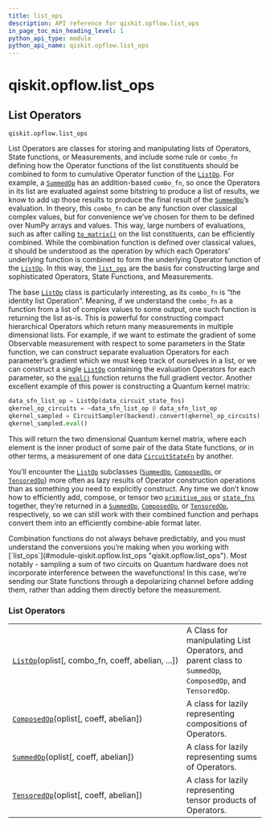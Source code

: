 ```yaml
---
title: list_ops
description: API reference for qiskit.opflow.list_ops
in_page_toc_min_heading_level: 1
python_api_type: module
python_api_name: qiskit.opflow.list_ops
---
```


<span id="qiskit-opflow-list-ops" />

# qiskit.opflow\.list\_ops

## List Operators

<span id="module-qiskit.opflow.list_ops" />

`qiskit.opflow.list_ops`

List Operators are classes for storing and manipulating lists of Operators, State functions, or Measurements, and include some rule or `combo_fn` defining how the Operator functions of the list constituents should be combined to form to cumulative Operator function of the [`ListOp`](qiskit.opflow.list_ops.ListOp "qiskit.opflow.list_ops.ListOp"). For example, a [`SummedOp`](qiskit.opflow.list_ops.SummedOp "qiskit.opflow.list_ops.SummedOp") has an addition-based `combo_fn`, so once the Operators in its list are evaluated against some bitstring to produce a list of results, we know to add up those results to produce the final result of the [`SummedOp`](qiskit.opflow.list_ops.SummedOp "qiskit.opflow.list_ops.SummedOp")’s evaluation. In theory, this `combo_fn` can be any function over classical complex values, but for convenience we’ve chosen for them to be defined over NumPy arrays and values. This way, large numbers of evaluations, such as after calling [`to_matrix()`](qiskit.opflow.list_ops.ListOp#to_matrix "qiskit.opflow.list_ops.ListOp.to_matrix") on the list constituents, can be efficiently combined. While the combination function is defined over classical values, it should be understood as the operation by which each Operators’ underlying function is combined to form the underlying Operator function of the [`ListOp`](qiskit.opflow.list_ops.ListOp "qiskit.opflow.list_ops.ListOp"). In this way, the [`list_ops`](#module-qiskit.opflow.list_ops "qiskit.opflow.list_ops") are the basis for constructing large and sophisticated Operators, State Functions, and Measurements.

The base [`ListOp`](qiskit.opflow.list_ops.ListOp "qiskit.opflow.list_ops.ListOp") class is particularly interesting, as its `combo_fn` is “the identity list Operation”. Meaning, if we understand the `combo_fn` as a function from a list of complex values to some output, one such function is returning the list as-is. This is powerful for constructing compact hierarchical Operators which return many measurements in multiple dimensional lists. For example, if we want to estimate the gradient of some Observable measurement with respect to some parameters in the State function, we can construct separate evaluation Operators for each parameter’s gradient which we must keep track of ourselves in a list, or we can construct a single [`ListOp`](qiskit.opflow.list_ops.ListOp "qiskit.opflow.list_ops.ListOp") containing the evaluation Operators for each parameter, so the [`eval()`](qiskit.opflow.list_ops.ListOp#eval "qiskit.opflow.list_ops.ListOp.eval") function returns the full gradient vector. Another excellent example of this power is constructing a Quantum kernel matrix:

```python
data_sfn_list_op = ListOp(data_circuit_state_fns)
qkernel_op_circuits = ~data_sfn_list_op @ data_sfn_list_op
qkernel_sampled = CircuitSampler(backend).convert(qkernel_op_circuits)
qkernel_sampled.eval()
```

This will return the two dimensional Quantum kernel matrix, where each element is the inner product of some pair of the data State functions, or in other terms, a measurement of one data [`CircuitStateFn`](qiskit.opflow.state_fns.CircuitStateFn "qiskit.opflow.state_fns.CircuitStateFn") by another.

You’ll encounter the [`ListOp`](qiskit.opflow.list_ops.ListOp "qiskit.opflow.list_ops.ListOp") subclasses ([`SummedOp`](qiskit.opflow.list_ops.SummedOp "qiskit.opflow.list_ops.SummedOp"), [`ComposedOp`](qiskit.opflow.list_ops.ComposedOp "qiskit.opflow.list_ops.ComposedOp"), or [`TensoredOp`](qiskit.opflow.list_ops.TensoredOp "qiskit.opflow.list_ops.TensoredOp")) more often as lazy results of Operator construction operations than as something you need to explicitly construct. Any time we don’t know how to efficiently add, compose, or tensor two [`primitive_ops`](qiskit.opflow.primitive_ops#module-qiskit.opflow.primitive_ops "qiskit.opflow.primitive_ops") or [`state_fns`](qiskit.opflow.state_fns#module-qiskit.opflow.state_fns "qiskit.opflow.state_fns") together, they’re returned in a [`SummedOp`](qiskit.opflow.list_ops.SummedOp "qiskit.opflow.list_ops.SummedOp"), [`ComposedOp`](qiskit.opflow.list_ops.ComposedOp "qiskit.opflow.list_ops.ComposedOp"), or [`TensoredOp`](qiskit.opflow.list_ops.TensoredOp "qiskit.opflow.list_ops.TensoredOp"), respectively, so we can still work with their combined function and perhaps convert them into an efficiently combine-able format later.

<Admonition title="Note" type="note">
  Combination functions do not always behave predictably, and you must understand the conversions you’re making when you working with [`list_ops`](#module-qiskit.opflow.list_ops "qiskit.opflow.list_ops"). Most notably - sampling a sum of two circuits on Quantum hardware does not incorporate interference between the wavefunctions! In this case, we’re sending our State functions through a depolarizing channel before adding them, rather than adding them directly before the measurement.
</Admonition>

### List Operators

|                                                                                                                      |                                                                                                          |
| -------------------------------------------------------------------------------------------------------------------- | -------------------------------------------------------------------------------------------------------- |
| [`ListOp`](qiskit.opflow.list_ops.ListOp "qiskit.opflow.list_ops.ListOp")(oplist\[, combo\_fn, coeff, abelian, ...]) | A Class for manipulating List Operators, and parent class to `SummedOp`, `ComposedOp`, and `TensoredOp`. |
| [`ComposedOp`](qiskit.opflow.list_ops.ComposedOp "qiskit.opflow.list_ops.ComposedOp")(oplist\[, coeff, abelian])     | A class for lazily representing compositions of Operators.                                               |
| [`SummedOp`](qiskit.opflow.list_ops.SummedOp "qiskit.opflow.list_ops.SummedOp")(oplist\[, coeff, abelian])           | A class for lazily representing sums of Operators.                                                       |
| [`TensoredOp`](qiskit.opflow.list_ops.TensoredOp "qiskit.opflow.list_ops.TensoredOp")(oplist\[, coeff, abelian])     | A class for lazily representing tensor products of Operators.                                            |

